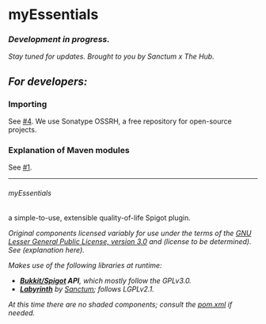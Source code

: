 # myEssentials

### _Development in progress._
_Stay tuned for updates. Brought to you by Sanctum x The Hub._

_For developers:_
--
### Importing
See [#4](https://github.com/the-h-team/myEssentials/issues/4).
We use Sonatype OSSRH, a free repository for open-source projects.

### Explanation of Maven modules
See [#1](https://github.com/the-h-team/myEssentials/issues/1).

---
###### myEssentials
a simple-to-use, extensible quality-of-life Spigot plugin.

_Original components licensed variably for use under the terms of the
[GNU Lesser General Public License, version 3.0](https://choosealicense.com/licenses/lgpl-3.0/)
and (license to be determined). See (explanation here)._

_Makes use of the following libraries at runtime:_
* _**[Bukkit/Spigot](https://hub.spigotmc.org/javadocs/bukkit/) API**, which mostly follow the GPLv3.0._
* _**[Labyrinth](https://github.com/the-h-team/Labyrinth/)** by [Sanctum](https://github.com/the-h-team); follows LGPLv2.1._

_At this time there are no shaded components; consult the [pom.xml](https://github.com/the-h-team/myEssentials/blob/master/pom.xml) if needed._